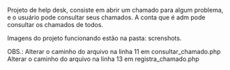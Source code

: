 Projeto de help desk, consiste em abrir um chamado para algum problema, e o usuário pode consultar seus chamados. A conta que é adm pode consultar os chamados de todos.

Imagens do projeto funcionando estão na pasta: screnshots.

OBS.:
Alterar o caminho do arquivo na linha 11 em consultar_chamado.php
Alterar o caminho do arquivo na linha 13 em registra_chamado.php